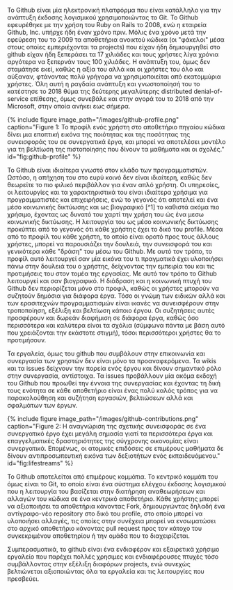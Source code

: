 Το Github είναι μία ηλεκτρονική πλατφόρμα που είναι κατάλληλο για την ανάπτυξη έκδοσης λογισμικού χρησιμοποιώντας το Git.
Το Github εφευρέθηκε με την χρήση του Ruby on Rails το 2008, ενώ η εταιρεία Github, Inc. υπήρχε ήδη έναν χρόνο πριν. Μόλις ένα χρόνο μετά την εφεύρεση του το 2009 τα αποθετήρια ανοικτού κώδικα (οι "φάκελοι" μέσα στους οποίες εμπεριέχονται τα projects) που είχαν ήδη δημιουργηθεί στο github είχαν ήδη ξεπεράσει τα 17 χιλιάδες και τους χρήστες λίγα χρόνια αργότερα να ξεπερνάν τους 100 χιλιάδες. Η ανάπτυξη του, όμως δεν σταμάτησε εκεί, καθώς η αξία του αλλά και οι χρήστες του όλο και αύξαναν, φτάνοντας πολύ γρήγορα να χρησιμοποιείται από εκατομμύρια χρήστες.
Όλη αυτή η ραγδαία ανάπτυξη και γνωστοποίησή του το κατέστησε το 2018 θύμα της δεύτερης μεγαλύτερης distributed denial-of-service επίθεσης, όμως συνεβάλε και στην αγορά του το 2018 από την Microsoft, στην οποία ανήκει εως σήμερα.

{% include figure image_path="/images/github-profile.png" caption="Figure 1: Το προφίλ ενός χρήστη στο αποθετήριο πηγαίου κώδικα δίνει μια εποπτική εικόνα της ποιότητας και της ποσότητας της συνεισφοράς του σε συνεργατικά έργα, και μπορεί να αποτελέσει μοντέλο για τη βελτίωση της πιστοποίησης που δίνουν τα μαθήματα και οι σχολές." id="fig:github-profile" %}

Το Github είναι ιδιαίτερα γνωστό στον κλάδο των προγραμματιστών. Ωστόσο, η απήχηση του στο ευρύ κοινό δεν είναι ιδιαίτερη, καθώς δεν θεωρείτε το πιο φιλικό περιβάλλον για έναν απλό χρήστη. Οι υπηρεσίες, οι λειτουργίες και τα χαρακτηριστικά του είναι ιδιαίτερα χρήσιμα για προγραμματιστές και επιχειρήσεις, ενώ το γεγονός ότι αποτελεί και ένα μέσο κοινωνικής δικτύωσης και ως βιογραφικό [^1] το καθιστά ακόμα πιο χρήσιμο, έχοντας ως δυνατό του χαρτί την χρήση του ώς ένα μεσω κοινωνικής δικτύωσης. Η λειτουργία του ως μέσο κοινωνικής δικτύωσης προκύπτει από το γεγονός ότι κάθε χρήστης έχει το δικό του profile. Μέσα από το προφίλ του κάθε χρήστη, το οποίο είναι ορατό προς τους άλλους χρήστες, μπορεί να παρουσιάζει την δουλειά, την συνεισφορά του και γενικότερα κάθε "δράση" του μέσω του Github. 
Με αυτό τον τρόπο, το προφίλ αυτό λειτουργεί σαν μία εικόνα του τι πραγματικά έχει υλοποιήσει πάνω στην δουλειά του ο χρήστης, δείχνοντας την εμπειρία του και τις προτιμήσεις του στον τομέα της εργασίας. Με αυτό τον τρόπο το Github λειτουργεί και σαν βιογραφικό.
Η διάδραση και η κοινωνική πτυχή του Github δεν περιορίζεται μόνο στο προφιλ, καθώς οι χρήστες μπορούν να συζητούν δημόσια για διάφορα έργα. Τόσο οι γνώμη
των ειδικών αλλά και των ερασιτεχνών προγραμματισμών είναι ικανές να συνεισφέρουν στην τροποποίηση, εξέλιξη και βελτίωση κάποιο έργου.
Οι συζητήσεις αυτές προσφέρουν και δωρεάν διαφήμιση σε διάφορα έργα, καθώς όσο περισσότερα και καλύτερα είναι τα σχόλια (σύμφωνα πάντα με βάση αυτό που χρειάζονται την εκάστοτε στιγμή), τόσοι περισσότεροι χρήστες 
θα το προτιμήσουν.

Τα εργαλεία, όμως του github που συμβάλουν στην επικοινωνία και συνεργασία των χρηστών δεν είναι μόνο τα προαναφερόμενα. Τα wikis και τα issues δείχνουν την πορεία ενός έργου και δίνουν σημαντικό ρόλο στην συνεργασία, αντίστοιχα. Τα issues προβάλλουν μία ακόμα εκδοχή του Github που προωθεί την έννοια της συνεργασίας και έχοντας τη δική τους ενότητα σε κάθε αποθετήριο είναι
ένας πολύ καλός τρόπος για να παρακολούθηση και συζήτηση εργασιών, βελτιώσεων αλλά και σφαλμάτων των έργων.

{% include figure image_path="/images/github-contributions.png" caption="Figure 2: Η αναγνώριση της σχετικής συνεισφοράς σε ένα συνεργατικό έργο έχει μεγάλη σημασία γιατί τα περισσότερα έργα και επαγγελματικές δραστηριότητες της σύγχρονης οικονομίας είναι συνεργατικά. Eπομένως, οι ατομικές επιδόσεις σε επιμέρους μαθήματα δε δίνουν αντιπροσωπευτική εικόνα των δεξιοτήτων ενός εκπαιδευόμενου." id="fig:lifestreams" %}

Το Github αποτελείται από επιμέρους κομμάτια. Το κεντρικό κομμάτι του όμως είναι το Git, το οποίο είναι ένα σύστημα ελέγχου έκδοσης λογισμικού που η λειτουργία του βασίζεται στην διατήρηση αναθεωρήσεων και αλλαγών του κώδικα σε ένα κεντρικό αποθετήριο. Κάθε  χρήστης μπορεί 
να αξιοποιήσει τα αποθετήρια κάνοντας Fork, δημιουργώντας δηλαδή ένα αντίγραφο-νέο repository στο δικό του profile, στο οποίο μπορεί να υλοποιήσει 
αλλαγές, τις οποίες στην συνέχεια μπορεί να ενσωματώσει στο αρχικό αποθετήριο κάνοντας pull request προς τον κάτοχο του συγκεκριμένου αποθετηρίου ή την ομάδα που το διαχειρίζεται.

Συμπερασματικά, το github είναι ένα ενδιαφέρον και εξαιρετικά χρήσιμο εργαλείο που παρέχει πολλές χρησιμες και ενδιαφέρουσες πτυχές τόσο συμβάλλοντας στην εξέλιξη διαφόρων projects, ενώ συνεχώς βελτιώνεται αξιοποιώντας όλα τα εργαλεία και τις λειτουργίες που πρεσβεύει.
